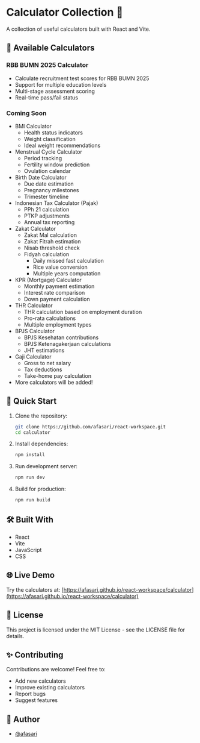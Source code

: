 # Calculator Collection 🧮

A collection of useful calculators built with React and Vite.

## 📱 Available Calculators

### RBB BUMN 2025 Calculator

- Calculate recruitment test scores for RBB BUMN 2025
- Support for multiple education levels
- Multi-stage assessment scoring
- Real-time pass/fail status

### Coming Soon

- BMI Calculator
  - Health status indicators
  - Weight classification
  - Ideal weight recommendations
- Menstrual Cycle Calculator
  - Period tracking
  - Fertility window prediction
  - Ovulation calendar
- Birth Date Calculator
  - Due date estimation
  - Pregnancy milestones
  - Trimester timeline
- Indonesian Tax Calculator (Pajak)
  - PPh 21 calculation
  - PTKP adjustments
  - Annual tax reporting
- Zakat Calculator
  - Zakat Mal calculation
  - Zakat Fitrah estimation
  - Nisab threshold check
  - Fidyah calculation
    - Daily missed fast calculation
    - Rice value conversion
    - Multiple years computation
- KPR (Mortgage) Calculator
  - Monthly payment estimation
  - Interest rate comparison
  - Down payment calculation
- THR Calculator
  - THR calculation based on employment duration
  - Pro-rata calculations
  - Multiple employment types
- BPJS Calculator
  - BPJS Kesehatan contributions
  - BPJS Ketenagakerjaan calculations
  - JHT estimations
- Gaji Calculator
  - Gross to net salary
  - Tax deductions
  - Take-home pay calculation
- More calculators will be added!

## 🚀 Quick Start

1. Clone the repository:

   ```bash
   git clone https://github.com/afasari/react-workspace.git
   cd calculator
   ```

2. Install dependencies:

   ```bash
   npm install
   ```

3. Run development server:

   ```bash
   npm run dev
   ```

4. Build for production:

   ```bash
   npm run build
   ```

## 🛠️ Built With

- React
- Vite
- JavaScript
- CSS

## 🌐 Live Demo

Try the calculators at: [https://afasari.github.io/react-workspace/calculator](https://afasari.github.io/react-workspace/calculator)

## 📄 License

This project is licensed under the MIT License - see the LICENSE file for details.

## ✨ Contributing

Contributions are welcome! Feel free to:

- Add new calculators
- Improve existing calculators
- Report bugs
- Suggest features

## 👥 Author

- [@afasari](https://github.com/afasari)

